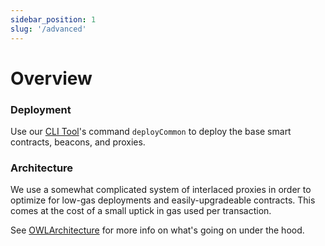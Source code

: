 ```yaml
---
sidebar_position: 1
slug: '/advanced'
---
```


# Overview

### Deployment

Use our [CLI Tool](/contracts/getting-started/cli)'s command `deployCommon` to deploy the base smart contracts, beacons, and proxies.

### Architecture

We use a somewhat complicated system of interlaced proxies in order to optimize for low-gas deployments and easily-upgradeable contracts. This comes at the cost of a small uptick in gas used per transaction.

See [OWLArchitecture](https://github.com/owlprotocol/contracts/blob/master/OWLArchitecture.svg) for more info on what's going on under the hood.
